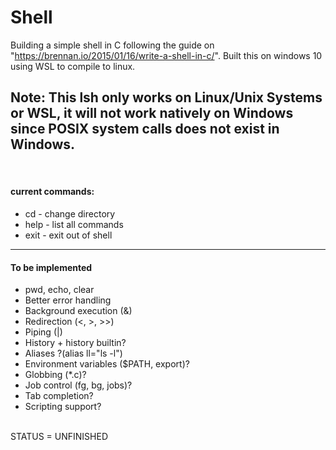 # Shell
Building a simple shell in C following the guide on "https://brennan.io/2015/01/16/write-a-shell-in-c/". Built this on windows 10 using WSL to compile to linux.
<br>
<h2>
Note: This lsh only works on Linux/Unix Systems or WSL, it will not work natively on Windows since POSIX system calls does not exist in Windows.
</h2>
<br>

<h4>current commands:</h4>
<ul>
<li>cd - change directory</li>
<li>help - list all commands</li>
<li>exit - exit out of shell</li>
</ul>

<hr>
<h4> To be implemented </h4>
<ul> 
<li>pwd, echo, clear</li>
<li>Better error handling</li>
<li>Background execution (&)</li>
<li>Redirection (<, >, >>)</li>
<li>Piping (|)</li>
<li>History + history builtin?</li>
<li>Aliases ?(alias ll="ls -l")</li>
<li>Environment variables ($PATH, export)?</li>
<li>Globbing (*.c)?</li>
<li>Job control (fg, bg, jobs)?</li>
<li>Tab completion?</li>
<li>Scripting support?</li>
</ul>
<br>
STATUS = UNFINISHED
